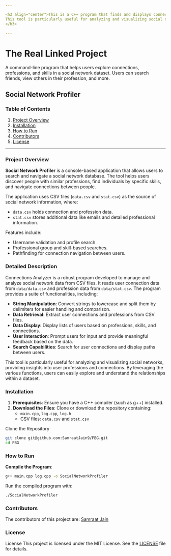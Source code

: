 ```yaml
---

<h3 align="center">This is a C++ program that finds and displays connections between the users. The data.csv file contains the list of names of people and the name of their friends. Connections Analyzer is a robust program developed to manage and analyze social network data from CSV files. It reads user connection data from `data/data.csv` and profession data from `data/stat.csv`. 
This tool is particularly useful for analyzing and visualizing social networks, providing insights into user professions and connections. By leveraging the various functions, users can easily explore and understand the relationships within a dataset.
</h3>

---
```


# The Real Linked Project

A command-line program that helps users explore connections, professions, and skills in a social network dataset. Users can search friends, view others in their profession, and more.

## Social Network Profiler

### Table of Contents
1. [Project Overview](#project-overview)
2. [Installation](#installation)
3. [How to Run](#how-to-run)
4. [Contributors](#contributors)
5. [License](#license)

---

### Project Overview
**Social Network Profiler** is a console-based application that allows users to search and navigate a social network database. The tool helps users discover people with similar professions, find individuals by specific skills, and navigate connections between people.

The application uses CSV files (`data.csv` and `stat.csv`) as the source of social network information, where:
- `data.csv` holds connection and profession data.
- `stat.csv` stores additional data like emails and detailed professional information.

Features include:
- Username validation and profile search.
- Professional group and skill-based searches.
- Pathfinding for connection navigation between users.

### Detailed Description

Connections Analyzer is a robust program developed to manage and analyze social network data from CSV files. It reads user connection data from `data/data.csv` and profession data from `data/stat.csv`. The program provides a suite of functionalities, including:

- **String Manipulation**: Convert strings to lowercase and split them by delimiters for easier handling and comparison.
- **Data Retrieval**: Extract user connections and professions from CSV files.
- **Data Display**: Display lists of users based on professions, skills, and connections.
- **User Interaction**: Prompt users for input and provide meaningful feedback based on the data.
- **Search Capabilities**: Search for user connections and display paths between users.

This tool is particularly useful for analyzing and visualizing social networks, providing insights into user professions and connections. By leveraging the various functions, users can easily explore and understand the relationships within a dataset.

### Installation

1. **Prerequisites**: Ensure you have a C++ compiler (such as g++) installed.
2. **Download the Files**: Clone or download the repository containing:
   - `main.cpp`, `log.cpp`, `log.h`
   - CSV files: `data.csv` and `stat.csv`

Clone the Repository

```bash
git clone git@github.com:SamraatJain9/FBG.git
cd FBG
```
### How to Run
 **Compile the Program**:
   ```bash
   g++ main.cpp log.cpp -o SocialNetworkProfiler
   ```

   Run the compiled program with:
   ```bash
   ./SocialNetworkProfiler
   ```

### Contributors
The contributors of this project are: [Samraat Jain](https://github.com/SamraatJain9)

### License
License
This project is licensed under the MIT License. See the [LICENSE](LICENSE.md) file for details.
